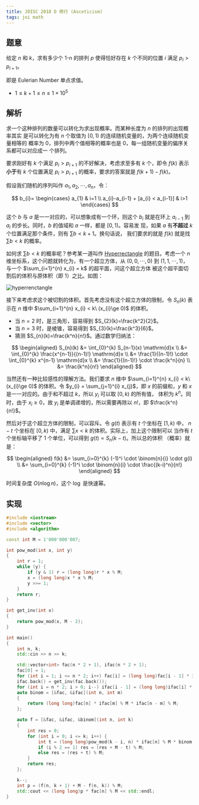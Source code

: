 ```yaml
---
title: JOISC 2018 D 修行 (Asceticism)
tags: joi math
---
```


## 题意

给定 $n$ 和 $k$，求有多少个 1-n 的排列 $p$ 使得恰好存在 $k$ 个不同的位置 $i$
满足 $p_{i} > p_{i+1}$。

即是 Eulerian Number 单点求值。

- $1 \le k+1 \le n \le 1 \times 10^5$

## 解析

求一个这种排列的数量可以转化为求出现概率。而某种长度为 $n$ 的排列的出现概率其实
是可以转化为有 $n$ 个取值为 $[0, 1)$ 的连续随机变量的，为两个连续随机变量相等的
概率为 0，排列中两个值相等的概率也是 0，每一组随机变量的偏序关系都可以对应成一
个排列。

要求刚好有 $k$ 个满足 $p_{i} > p_{i+1}$ 的不好解决，考虑求至多有 $k$ 个，即令
$f(k)$ 表示**小于**有 $k$ 个位置满足 $p_{i} > p_{i+1}$ 的概率，要求的答案就是
$f(k+1)-f(k)$。

假设我们随机的序列叫作 $a_{1}, a_{2}, \cdots, a_{n}$，令：

$$
b_{i}=
\begin{cases}
a_{1}                               & i=1 \\
a_{i}-a_{i-1} + [a_{i} < a_{i-1}]   & i>1
\end{cases}
$$

这个 $b$ 与 $a$ 是一一对应的，可以想象成有一个环，则这个 $b_{i}$ 就是在环上
$a_{i-1}$ 到 $a_{i}$ 的步长。同时，$b$ 的值域和 $a$ 一样，都是 $[0, 1)$。容易发
现，如果 $a$ 有**不超过** $k$ 个位置满足那个条件，则有 $\sum b < k+1$。换句话说，
我们要求的就是 $f(k)$ 就是找 $\sum b < k$ 的概率。

如何求 $\sum b < k$ 的概率呢？参考某一道叫作 [Hyperrectangle][at_hyperrectangle]
的题目。考虑一个 $n$ 维坐标系，这个问题就转化为，有一个超立方体，从 $(0,0,\cdots,0)$
到 $(1,1,\cdots,1)$，与一个 $\sum_{i=1}^{n} x_{i} = k$ 的超平面，问这个超立方体
被这个超平面切割后的体积与原体积（即 1）之比。如图：

![hyperrenctangle](/assets/images/hyperrenctangle-ecdf63c7.webp)

接下来考虑求这个被切割的体积。首先考虑没有这个超立方体的限制，令 $S_{n}(k)$ 表
示在 $n$ 维中 $\sum_{i=1}^{n} x_{i} < k\ (x_{i}\ge 0)$ 的体积。

- 当 $n=2$ 时，是三角形，容易得到 $S_{2}(k)=\frac{k^2}{2}$。
- 当 $n=3$ 时，是棱锥，容易得到 $S_{3}(k)=\frac{k^3}{6}$。
- 猜测 $S_{n}(k)=\frac{k^n}{n!}$。通过数学归纳法：

$$
\begin{aligned}
S_{n}(k)    &= \int_{0}^{k} S_{n-1}(x) \mathrm{d}x \\
            &= \int_{0}^{k} \frac{x^{n-1}}{(n-1)!} \mathrm{d}x \\
            &= \frac{1}{(n-1)!} \cdot \int_{0}^{k} x^{n-1} \mathrm{d}x \\
            &= \frac{1}{(n-1)!} \cdot \frac{k^n}{n} \\
            &= \frac{k^n}{n!}
\end{aligned}
$$

当然还有一种比较感性的理解方法。我们要求 $n$ 维中 $\sum_{i=1}^{n} x_{i} < k\
(x_{i}\ge 0)$ 的体积。令 $y_{i} = \sum_{j=1}^{i} x_{j}$，即 $x$ 的前缀和，$y$
和 $x$ 是一一对应的。由于和不超过 $k$，所以 $y_{i}$ 可以取 $[0, k)$ 的所有值，
体积为 $k^n$。同时，由于 $x_{i} \ge 0$，故 $y_{i}$ 是单调递增的，所以需要再除以
$n!$，即 $\frac{k^n}{n!}$。

然后对于这个超立方体的限制，可以容斥。令 $g(t)$ 表示有 $t$ 个坐标在 $[1, k)$ 中，
$n-t$ 个坐标在 $[0, k)$ 中，满足 $\sum x < k$ 的体积。实际上，加上这个限制可以
当作有 $t$ 个坐标轴平移了 1 个单位，可以得到 $g(t)=S_{n}(k-t)$。所以总的体积
（概率）就是：

$$
\begin{aligned}
f(k)    &= \sum_{i=0}^{k} (-1)^i \cdot \binom{n}{i} \cdot g(i) \\
        &= \sum_{i=0}^{k} (-1)^i \cdot \binom{n}{i} \cdot \frac{(k-i)^n}{n!}
\end{aligned}
$$

时间复杂度 $O(n\log n)$，这个 $\log$ 是快速幂。

[at_hyperrectangle]: https://atcoder.jp/contests/jag2014summer-day2/tasks/icpc2014summer_day2_j
[hyperrenctangle_sol]: https://www.luogu.com.cn/blog/chen196422803/solution-at-icpc2014summer-day2-j

## 实现

```cpp
#include <iostream>
#include <vector>
#include <algorithm>

const int M = 1'000'000'007;

int pow_mod(int x, int y)
{
	int r = 1;
	while (y) {
		if (y & 1) r = (long long)r * x % M;
		x = (long long)x * x % M;
		y >>= 1;
	}
	return r;
}

int get_inv(int x)
{
	return pow_mod(x, M - 2);
}

int main()
{
	int n, k;
	std::cin >> n >> k;

	std::vector<int> fac(n * 2 + 1), ifac(n * 2 + 1);
	fac[0] = 1;
	for (int i = 1; i <= n * 2; i++) fac[i] = (long long)fac[i - 1] * i % M;
	ifac.back() = get_inv(fac.back());
	for (int i = n * 2; i > 0; i--) ifac[i - 1] = (long long)ifac[i] * i % M;
	auto binom = [&fac, &ifac](int n, int m)
	{
		return (long long)fac[n] * ifac[m] % M * ifac[n - m] % M;
	};

	auto f = [&fac, &ifac, &binom](int n, int k)
	{
		int res = 0;
		for (int i = 0; i <= k; i++) {
			int t = (long long)pow_mod(k - i, n) * ifac[n] % M * binom(n, i) % M;
			if (i % 2 == 1) res = (res + M - t) % M;
			else res = (res + t) % M;
		}
		return res;
	};

	k--;
	int p = (f(n, k + 1) + M - f(n, k)) % M;
	std::cout << (long long)p * fac[n] % M << std::endl;
}
```
